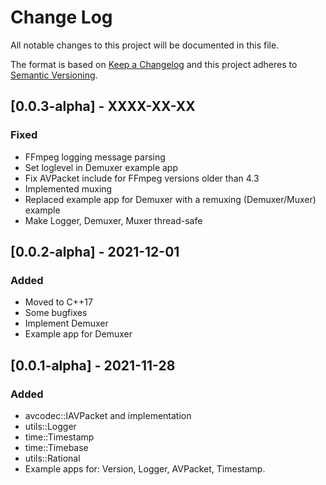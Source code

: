 # Change Log
All notable changes to this project will be documented in this file.
 
The format is based on [Keep a Changelog](http://keepachangelog.com/)
and this project adheres to [Semantic Versioning](http://semver.org/).

## [0.0.3-alpha] - XXXX-XX-XX
 
### Fixed
- FFmpeg logging message parsing
- Set loglevel in Demuxer example app
- Fix AVPacket include for FFmpeg versions older than 4.3
- Implemented muxing
- Replaced example app for Demuxer with a remuxing (Demuxer/Muxer) example
- Make Logger, Demuxer, Muxer thread-safe


## [0.0.2-alpha] - 2021-12-01
 
### Added
- Moved to C++17
- Some bugfixes
- Implement Demuxer
- Example app for Demuxer

 
## [0.0.1-alpha] - 2021-11-28
 
### Added
- avcodec::IAVPacket and implementation
- utils::Logger
- time::Timestamp
- time::Timebase
- utils::Rational
- Example apps for: Version, Logger, AVPacket, Timestamp.

